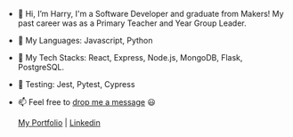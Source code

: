 - 👋 Hi, I’m Harry, I'm a Software Developer and graduate from Makers! My past career was as a Primary Teacher and Year Group Leader.
- 👀 My Languages: Javascript, Python
- 🌱 My Tech Stacks: React, Express, Node.js, MongoDB, Flask, PostgreSQL.
- 🧪 Testing: Jest, Pytest, Cypress
- 📫 Feel free to [drop me a message](mailto:hjtrhodes@gmail.com) 😃

   [My Portfolio](https://hrhodes.co.uk)   |   [Linkedin](https://www.linkedin.com/in/hjtrhodes)




